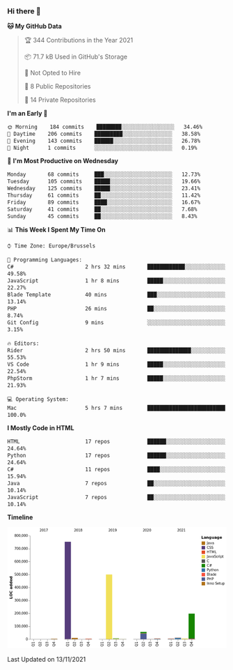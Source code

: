 ### Hi there 👋

<!--START_SECTION:waka-->
**🐱 My GitHub Data** 

> 🏆 344 Contributions in the Year 2021
 > 
> 📦 71.7 kB Used in GitHub's Storage 
 > 
> 🚫 Not Opted to Hire
 > 
> 📜 8 Public Repositories 
 > 
> 🔑 14 Private Repositories  
 > 
**I'm an Early 🐤** 

```text
🌞 Morning    184 commits    ████████░░░░░░░░░░░░░░░░░   34.46% 
🌆 Daytime    206 commits    █████████░░░░░░░░░░░░░░░░   38.58% 
🌃 Evening    143 commits    ██████░░░░░░░░░░░░░░░░░░░   26.78% 
🌙 Night      1 commits      ░░░░░░░░░░░░░░░░░░░░░░░░░   0.19%

```
📅 **I'm Most Productive on Wednesday** 

```text
Monday       68 commits     ███░░░░░░░░░░░░░░░░░░░░░░   12.73% 
Tuesday      105 commits    █████░░░░░░░░░░░░░░░░░░░░   19.66% 
Wednesday    125 commits    █████░░░░░░░░░░░░░░░░░░░░   23.41% 
Thursday     61 commits     ██░░░░░░░░░░░░░░░░░░░░░░░   11.42% 
Friday       89 commits     ████░░░░░░░░░░░░░░░░░░░░░   16.67% 
Saturday     41 commits     ██░░░░░░░░░░░░░░░░░░░░░░░   7.68% 
Sunday       45 commits     ██░░░░░░░░░░░░░░░░░░░░░░░   8.43%

```


📊 **This Week I Spent My Time On** 

```text
⌚︎ Time Zone: Europe/Brussels

💬 Programming Languages: 
C#                       2 hrs 32 mins       ████████████░░░░░░░░░░░░░   49.58% 
JavaScript               1 hr 8 mins         █████░░░░░░░░░░░░░░░░░░░░   22.27% 
Blade Template           40 mins             ███░░░░░░░░░░░░░░░░░░░░░░   13.14% 
PHP                      26 mins             ██░░░░░░░░░░░░░░░░░░░░░░░   8.74% 
Git Config               9 mins              ░░░░░░░░░░░░░░░░░░░░░░░░░   3.15%

🔥 Editors: 
Rider                    2 hrs 50 mins       ██████████████░░░░░░░░░░░   55.53% 
VS Code                  1 hr 9 mins         █████░░░░░░░░░░░░░░░░░░░░   22.54% 
PhpStorm                 1 hr 7 mins         █████░░░░░░░░░░░░░░░░░░░░   21.93%

💻 Operating System: 
Mac                      5 hrs 7 mins        █████████████████████████   100.0%

```

**I Mostly Code in HTML** 

```text
HTML                     17 repos            ██████░░░░░░░░░░░░░░░░░░░   24.64% 
Python                   17 repos            ██████░░░░░░░░░░░░░░░░░░░   24.64% 
C#                       11 repos            ████░░░░░░░░░░░░░░░░░░░░░   15.94% 
Java                     7 repos             ██░░░░░░░░░░░░░░░░░░░░░░░   10.14% 
JavaScript               7 repos             ██░░░░░░░░░░░░░░░░░░░░░░░   10.14%

```


**Timeline**

![Chart not found](https://raw.githubusercontent.com/guillaumedeplancke/guillaumedeplancke/main/charts/bar_graph.png) 


 Last Updated on 13/11/2021
<!--END_SECTION:waka-->
